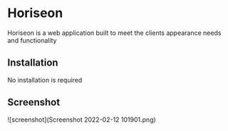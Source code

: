 # Horiseon

Horiseon is a web application built to meet the clients appearance needs and functionality

## Installation

No installation is required

## Screenshot
![screenshot](Screenshot 2022-02-12 101901.png)
